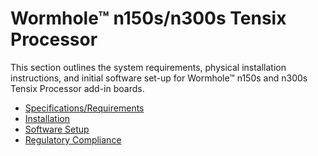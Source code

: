# Wormhole™ n150s/n300s Tensix Processor

This section outlines the system requirements, physical installation instructions, and initial software set-up for Wormhole™ n150s and n300s Tensix Processor add-in boards.

- [Specifications/Requirements](./specifications.md)
- [Installation](./installation.md)
- [Software Setup](https://tenstorrent.github.io/syseng/latest/softwaresetup.html)
- [Regulatory Compliance](../compliance.md)
